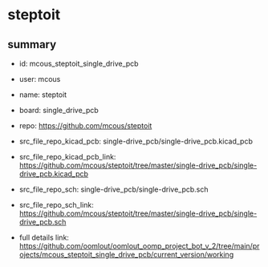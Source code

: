 # steptoit
 
## summary 
* id: mcous_steptoit_single_drive_pcb
* user: mcous
* name: steptoit
* board: single_drive_pcb
* repo: https://github.com/mcous/steptoit
* src_file_repo_kicad_pcb: single-drive_pcb/single-drive_pcb.kicad_pcb
* src_file_repo_kicad_pcb_link: https://github.com/mcous/steptoit/tree/master/single-drive_pcb/single-drive_pcb.kicad_pcb


* src_file_repo_sch: single-drive_pcb/single-drive_pcb.sch
* src_file_repo_sch_link: https://github.com/mcous/steptoit/tree/master/single-drive_pcb/single-drive_pcb.sch
* full details link: https://github.com/oomlout/oomlout_oomp_project_bot_v_2/tree/main/projects/mcous_steptoit_single_drive_pcb/current_version/working  







